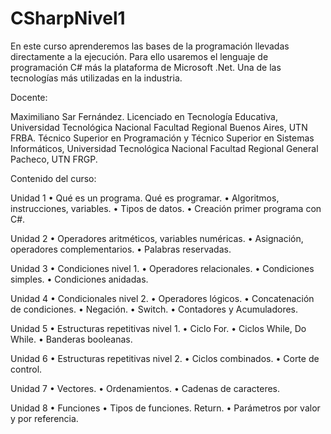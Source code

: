 # CSharpNivel1

En este curso aprenderemos las bases de la programación llevadas directamente a la ejecución. Para ello usaremos el lenguaje de programación C# más la plataforma de Microsoft .Net. Una de las tecnologías más utilizadas en la industria.

Docente:

Maximiliano Sar Fernández. Licenciado en Tecnología Educativa, Universidad Tecnológica
Nacional Facultad Regional Buenos Aires, UTN FRBA.
Técnico Superior en Programación y Técnico Superior en Sistemas Informáticos, Universidad
Tecnológica Nacional Facultad Regional General Pacheco, UTN FRGP.

Contenido del curso:

Unidad 1
• Qué es un programa. Qué es programar.
• Algoritmos, instrucciones, variables.
• Tipos de datos.
• Creación primer programa con C#.

Unidad 2
• Operadores aritméticos, variables numéricas.
• Asignación, operadores complementarios.
• Palabras reservadas.

Unidad 3
• Condiciones nivel 1.
• Operadores relacionales.
• Condiciones simples.
• Condiciones anidadas.

Unidad 4
• Condicionales nivel 2.
• Operadores lógicos.
• Concatenación de condiciones.
• Negación.
• Switch.
• Contadores y Acumuladores.

Unidad 5
• Estructuras repetitivas nivel 1.
• Ciclo For.
• Ciclos While, Do While.
• Banderas booleanas.

Unidad 6
• Estructuras repetitivas nivel 2.
• Ciclos combinados.
• Corte de control.

Unidad 7
• Vectores.
• Ordenamientos.
• Cadenas de caracteres.

Unidad 8
• Funciones
• Tipos de funciones. Return.
• Parámetros por valor y por referencia.
